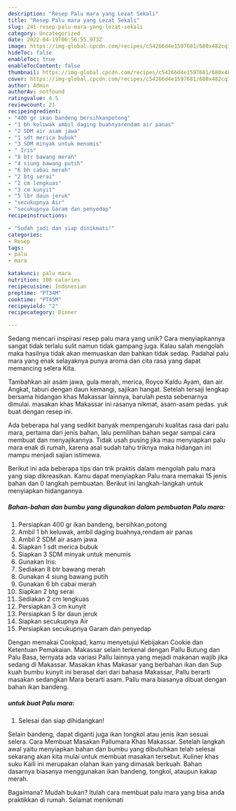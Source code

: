 ```yaml
---
description: "Resep Palu mara yang Lezat Sekali"
title: "Resep Palu mara yang Lezat Sekali"
slug: 241-resep-palu-mara-yang-lezat-sekali
category: Uncategorized
date: 2022-04-19T06:56:55.973Z
image: https://img-global.cpcdn.com/recipes/c54266d4e1597681/680x482cq70/palu-mara-foto-resep-utama.jpg
hideToc: false
enableToc: true
enableTocContent: false
thumbnail: https://img-global.cpcdn.com/recipes/c54266d4e1597681/680x482cq70/palu-mara-foto-resep-utama.jpg
cover: https://img-global.cpcdn.com/recipes/c54266d4e1597681/680x482cq70/palu-mara-foto-resep-utama.jpg
author: Admin
authorAv: notfound
ratingvalue: 4.5
reviewcount: 21
recipeingredient:
- "400 gr ikan bandeng bersihkanpotong"
- "1 bh keluwak ambil daging buahnyarendam air panas"
- "2 SDM air asam jawa"
- "1 sdt merica bubuk"
- "3 SDM minyak untuk menumis"
- " Iris"
- "8 btr bawang merah"
- "4 siung bawang putih"
- "6 bh cabai merah"
- "2 btg serai"
- "2 cm lengkuas"
- "3 cm kunyit"
- "5 lbr daun jeruk"
- "secukupnya Air"
- "secukupnya Garam dan penyedap"
recipeinstructions:

- "Sudah jadi dan siap dinikmati!"
categories:
- Resep
tags:
- palu
- mara

katakunci: palu mara 
nutrition: 108 calories
recipecuisine: Indonesian
preptime: "PT34M"
cooktime: "PT45M"
recipeyield: "2"
recipecategory: Dinner

---
```





Sedang mencari inspirasi resep palu mara yang unik? Cara menyiapkannya sangat tidak terlalu sulit namun tidak gampang juga. Kalau salah mengolah maka hasilnya tidak akan memuaskan dan bahkan tidak sedap. Padahal palu mara yang enak selayaknya punya aroma dan cita rasa yang dapat memancing selera Kita.





Tambahkan air asam jawa, gula merah, merica, Royco Kaldu Ayam, dan air. Angkat, taburi dengan daun kemangi, sajikan hangat. Setelah tersaji lengkap bersama hidangan khas Makassar lainnya, barulah pesta sebenarnya dimulai. masakan khas Makassar ini rasanya nikmat, asam-asam pedas. yuk buat dengan resep ini.

Ada beberapa hal yang sedikit banyak mempengaruhi kualitas rasa dari palu mara, pertama dari jenis bahan, lalu pemilihan bahan segar sampai cara membuat dan menyajikannya. Tidak usah pusing jika mau menyiapkan palu mara enak di rumah, karena asal sudah tahu triknya maka hidangan ini mampu menjadi sajian istimewa.






Berikut ini ada beberapa tips dan trik praktis dalam mengolah palu mara yang siap dikreasikan. Kamu dapat menyiapkan Palu mara memakai 15 jenis bahan dan 0 langkah pembuatan. Berikut ini langkah-langkah untuk menyiapkan hidangannya.

<!--inarticleads1-->

##### Bahan-bahan dan bumbu yang digunakan dalam pembuatan Palu mara:

1. Persiapkan 400 gr ikan bandeng, bersihkan,potong
1. Ambil 1 bh keluwak, ambil daging buahnya,rendam air panas
1. Ambil 2 SDM air asam jawa
1. Siapkan 1 sdt merica bubuk
1. Siapkan 3 SDM minyak untuk menumis
1. Gunakan  Iris:
1. Sediakan 8 btr bawang merah
1. Gunakan 4 siung bawang putih
1. Gunakan 6 bh cabai merah
1. Siapkan 2 btg serai
1. Sediakan 2 cm lengkuas
1. Persiapkan 3 cm kunyit
1. Persiapkan 5 lbr daun jeruk
1. Siapkan secukupnya Air
1. Persiapkan secukupnya Garam dan penyedap


Dengan memakai Cookpad, kamu menyetujui Kebijakan Cookie dan Ketentuan Pemakaian. Makassar selain terkenal dengan Pallu Butung dan Palu Basa, ternyata ada variasi Pallu lainnya yang mejadi makanan wajib jika sedang di Makassar. Masakan khas Makasar yang berbahan ikan dan Sup kuah bumbu kunyit ini berasal dari dari bahasa Makassar, Pallu berarti masakan sedangkan Mara berarti asam. Pallu mara biasanya dibuat dengan bahan ikan bandeng. 

<!--inarticleads2-->

#####  untuk buat Palu mara:


1. Selesai dan siap dihidangkan!

Selain bandeng, dapat diganti juga ikan tongkol atau jenis ikan sesuai selera. Cara Membuat Masakan Pallumara Khas Makassar. Setelah langkah awal yaitu menyiapkan bahan dan bumbu yang dibutuhkan telah selesai sekarang akan kita mulai untuk membuat masakan tersebut. Kuliner khas suku Kaili ini merupakan olahan ikan yang dimasak berkuah. Bahan dasarnya biasanya menggunakan ikan bandeng, tongkol, ataupun kakap merah. 

Bagaimana? Mudah bukan? Itulah cara membuat palu mara yang bisa anda praktikkan di rumah. Selamat menikmati

